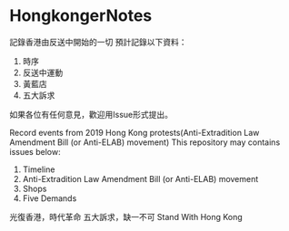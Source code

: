 # HongkongerNotes
記錄香港由反送中開始的一切
預計記錄以下資料：
1) 時序
2) 反送中運動
3) 黃藍店
4) 五大訴求


如果各位有任何意見，歡迎用Issue形式提出。


Record events from 2019 Hong Kong protests(Anti-Extradition Law Amendment Bill (or Anti-ELAB) movement)
This repository may contains issues below:
1) Timeline
2) Anti-Extradition Law Amendment Bill (or Anti-ELAB) movement
3) Shops
4) Five Demands

光復香港，時代革命
五大訴求，缺一不可
Stand With Hong Kong

